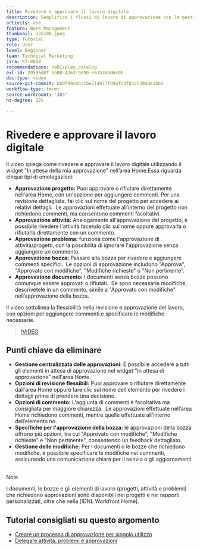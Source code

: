```yaml
---
title: Rivedere e approvare il lavoro digitale
description: Semplifica i flussi di lavoro di approvazione con la gestione centralizzata nel widget "In attesa della mia approvazione", opzioni di revisione flessibili, scelte di approvazione dettagliate delle bozze e commenti chiari per comunicazioni e aggiornamenti efficienti.
activity: use
feature: Work Management
thumbnail: 335108.jpeg
type: Tutorial
role: User
level: Beginner
team: Technical Marketing
jira: KT-8808
recommendations: noDisplay,catalog
exl-id: 20596d8f-5a00-4263-9e90-e615303d6c0b
doc-type: video
source-git-commit: bbdf99c6bc1be714077fd94fc3f8325394de36b3
workflow-type: tm+mt
source-wordcount: '383'
ht-degree: 12%

---
```


# Rivedere e approvare il lavoro digitale

Il video spiega come rivedere e approvare il lavoro digitale utilizzando il widget &quot;In attesa della mia approvazione&quot; nell’area Home. &#x200B; Essa riguarda cinque tipi di omologazioni:

* **Approvazione progetto:** Puoi approvare o rifiutare direttamente nell&#39;area Home, con un&#39;opzione per aggiungere commenti. &#x200B; Per una revisione dettagliata, fai clic sul nome del progetto per accedere ai relativi dettagli. &#x200B; Le approvazioni effettuate all’interno del progetto non richiedono commenti, ma consentono commenti facoltativi.
* **Approvazione attività:** Analogamente all&#39;approvazione del progetto, è possibile rivedere l&#39;attività facendo clic sul nome oppure approvarla o rifiutarla direttamente con un commento.
* **Approvazione problema:** funziona come l&#39;approvazione di attività/progetti, con la possibilità di ignorare l&#39;approvazione senza aggiungere un commento.
* **Approvazione bozza:** Passare alla bozza per rivedere e aggiungere commenti specifici. &#x200B; Le opzioni di approvazione includono &quot;Approva&quot;, &quot;Approvato con modifiche&quot;, &quot;Modifiche richieste&quot; o &quot;Non pertinente&quot;.
* **Approvazione documento:** I documenti senza bozze possono comunque essere approvati o rifiutati. &#x200B; Se sono necessarie modifiche, descrivetele in un commento, simile a &quot;Approvato con modifiche&quot; nell’approvazione della bozza.

Il video sottolinea la flessibilità nella revisione e approvazione del lavoro, con opzioni per aggiungere commenti e specificare le modifiche necessarie. &#x200B;

>[!VIDEO](https://video.tv.adobe.com/v/335108/?quality=12&learn=on&enablevpops=1)

## Punti chiave da eliminare

* **Gestione centralizzata delle approvazioni:** È possibile accedere a tutti gli elementi in attesa di approvazione nel widget &quot;In attesa di approvazione&quot; nell&#39;area Home. &#x200B;
* **Opzioni di revisione flessibili:** Puoi approvare o rifiutare direttamente dall&#39;area Home oppure fare clic sul nome dell&#39;elemento per rivedere i dettagli prima di prendere una decisione. &#x200B;
* **Opzioni di commento:** L&#39;aggiunta di commenti è facoltativa ma consigliata per maggiore chiarezza. &#x200B; Le approvazioni effettuate nell’area Home richiedono commenti, mentre quelle effettuate all’interno dell’elemento no. &#x200B;
* **Specifiche per l&#39;approvazione della bozza:** le approvazioni della bozza offrono più opzioni, tra cui &quot;Approvato con modifiche&quot;, &quot;Modifiche richieste&quot; e &quot;Non pertinente&quot;, consentendo un feedback dettagliato. &#x200B;
* **Gestione delle modifiche:** Per i documenti o le bozze che richiedono modifiche, è possibile specificare le modifiche nei commenti, assicurando una comunicazione chiara per il reinvio o gli aggiornamenti. &#x200B;


>[!NOTE]
>
>I documenti, le bozze e gli elementi di lavoro (progetti, attività e problemi) che richiedono approvazioni sono disponibili nei progetti e nei rapporti personalizzati, oltre che nella [!DNL Workfront Home].

## Tutorial consigliati su questo argomento

* [Creare un processo di approvazione per singolo utilizzo](/help/manage-work/approval-processes-and-milestone-paths/create-a-single-use-approval-process.md)
* [Delegare attività, problemi e approvazioni](/help/manage-work/approval-processes-and-milestone-paths/delegate-approvals.md)


<!--
learn more URLS
Approving work
Home area for Reviewers
Guides
Home overview for Reviewers
Issue page overview
-->
